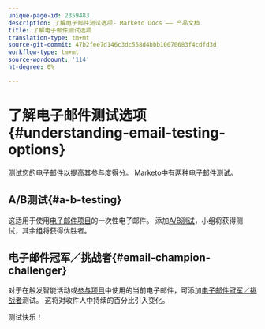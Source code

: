 ```yaml
---
unique-page-id: 2359483
description: 了解电子邮件测试选项- Marketo Docs —— 产品文档
title: 了解电子邮件测试选项
translation-type: tm+mt
source-git-commit: 47b2fee7d146c3dc558d4bbb10070683f4cdfd3d
workflow-type: tm+mt
source-wordcount: '114'
ht-degree: 0%

---
```



# 了解电子邮件测试选项{#understanding-email-testing-options}

测试您的电子邮件以提高其参与度得分。 Marketo中有两种电子邮件测试。

## A/B测试{#a-b-testing}

这适用于使用[电子邮件项目](http://docs.marketo.com/display/docs/email+programs)的一次性电子邮件。 添加[A/B测试](add-an-a-b-test.md)，小组将获得测试，其余组将获得优胜者。

## 电子邮件冠军／挑战者{#email-champion-challenger}

对于在触发智能活动或[参与项目](http://docs.marketo.com/display/docs/drip+nurturing)中使用的当前电子邮件，可添加[电子邮件冠军／挑战者](http://docs.marketo.com/pages/viewpage.action?pageid=2359551)测试。 这将对收件人中持续的百分比引入变化。

测试快乐！
